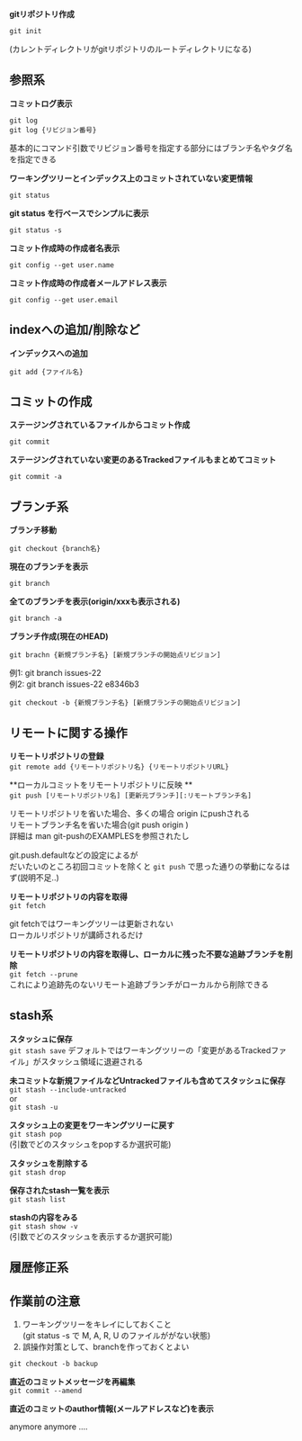 **gitリポジトリ作成**  
```
git init  
```
(カレントディレクトリがgitリポジトリのルートディレクトリになる)

参照系
-----

**コミットログ表示**  
```
git log
git log {リビジョン番号}
```

基本的にコマンド引数でリビジョン番号を指定する部分にはブランチ名やタグ名を指定できる

**ワーキングツリーとインデックス上のコミットされていない変更情報**  
```
git status
```

**git status を行ベースでシンプルに表示**  
```
git status -s
```

**コミット作成時の作成者名表示**  
```
git config --get user.name
```

**コミット作成時の作成者メールアドレス表示**  
```
git config --get user.email
```


indexへの追加/削除など
--------------------

**インデックスへの追加**  
```
git add {ファイル名}
```


コミットの作成
---------------

**ステージングされているファイルからコミット作成**  
```
git commit
```

**ステージングされていない変更のあるTrackedファイルもまとめてコミット**  
```
git commit -a
```


ブランチ系
-----------

**ブランチ移動**  
```
git checkout {branch名}
```

**現在のブランチを表示**  
```
git branch
```

**全てのブランチを表示(origin/xxxも表示される)**  
```
git branch -a
```

**ブランチ作成(現在のHEAD)**  
```
git brachn {新規ブランチ名} [新規ブランチの開始点リビジョン]
```
  例1: git branch issues-22  
  例2: git branch issues-22 e8346b3   

`git checkout -b {新規ブランチ名} [新規ブランチの開始点リビジョン]`


リモートに関する操作
---------------------

**リモートリポジトリの登録**  
`git remote add {リモートリポジトリ名} {リモートリポジトリURL}`

**ローカルコミットをリモートリポジトリに反映 **  
`git push [リモートリポジトリ名] [更新元ブランチ][:リモートブランチ名]`

リモートリポジトリを省いた場合、多くの場合 origin にpushされる  
リモートブランチ名を省いた場合(git push origin )  
詳細は man git-pushのEXAMPLESを参照されたし  

git.push.defaultなどの設定によるが  
だいたいのところ初回コミットを除くと `git push` で思った通りの挙動になるはず(説明不足..)  

**リモートリポジトリの内容を取得**  
`git fetch`  

git fetchではワーキングツリーは更新されない  
ローカルリポジトリが講師されるだけ

**リモートリポジトリの内容を取得し、ローカルに残った不要な追跡ブランチを削除**  
`git fetch --prune`  
これにより追跡先のないリモート追跡ブランチがローカルから削除できる



stash系
--------

**スタッシュに保存**  
`git stash save`
デフォルトではワーキングツリーの「変更があるTrackedファイル」がスタッシュ領域に退避される

**未コミットな新規ファイルなどUntrackedファイルも含めてスタッシュに保存**  
`git stash --include-untracked`  
or  
`git stash -u`

**スタッシュ上の変更をワーキングツリーに戻す**  
`git stash pop`  
(引数でどのスタッシュをpopするか選択可能)

**スタッシュを削除する**  
`git stash drop`

**保存されたstash一覧を表示**  
`git stash list`

**stashの内容をみる**  
`git stash show -v`  
(引数でどのスタッシュを表示するか選択可能)

履歴修正系
------------

## 作業前の注意
1. ワーキングツリーをキレイにしておくこと  
  (git status -s で M, A, R, U  のファイルががない状態)
2. 誤操作対策として、branchを作っておくとよい  
  ```
  git checkout -b backup
  ```

**直近のコミットメッセージを再編集**  
`git commit --amend`

**直近のコミットのauthor情報(メールアドレスなど)を表示**  

anymore anymore ....
